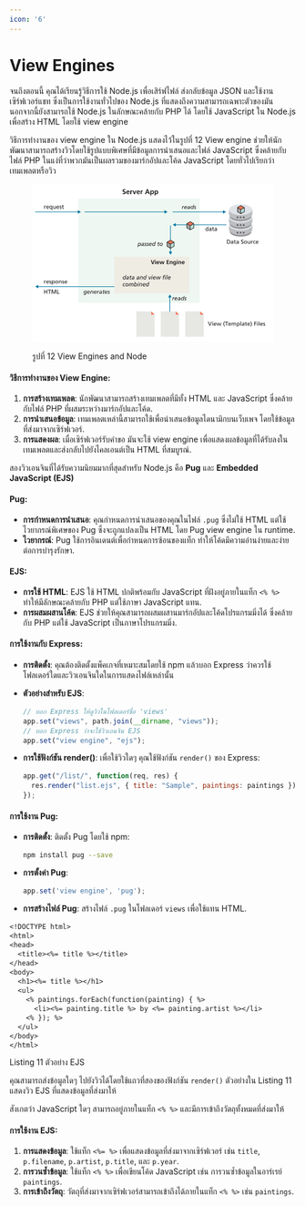 ```yaml
---
icon: '6'
---
```


# View Engines

จนถึงตอนนี้ คุณได้เรียนรู้วิธีการใช้ Node.js เพื่อเสิร์ฟไฟล์ ส่งกลับข้อมูล JSON และใช้งานเซิร์ฟเวอร์แชท ซึ่งเป็นการใช้งานทั่วไปของ Node.js ที่แสดงถึงความสามารถเฉพาะตัวของมัน นอกจากนี้ยังสามารถใช้ Node.js ในลักษณะคล้ายกับ PHP ได้ โดยใช้ JavaScript ใน Node.js เพื่อสร้าง HTML โดยใช้ view engine

วิธีการทำงานของ view engine ใน Node.js แสดงไว้ในรูปที่ 12 View engine ช่วยให้นักพัฒนาสามารถสร้างวิวโดยใช้รูปแบบพิเศษที่มีข้อมูลการนำเสนอและไฟล์ JavaScript ซึ่งคล้ายกับไฟล์ PHP ในแง่ที่ว่าพวกมันเป็นผลรวมของมาร์กอัปและโค้ด JavaScript โดยทั่วไปเรียกว่า เทมเพลตหรือวิว

<figure><img src="../.gitbook/assets/image (13).png" alt=""><figcaption><p>รูปที่ 12 View Engines and Node</p></figcaption></figure>

#### วิธีการทำงานของ View Engine:

1. **การสร้างเทมเพลต**: นักพัฒนาสามารถสร้างเทมเพลตที่มีทั้ง HTML และ JavaScript ซึ่งคล้ายกับไฟล์ PHP ที่ผสมระหว่างมาร์กอัปและโค้ด.
2. **การนำเสนอข้อมูล**: เทมเพลตเหล่านี้สามารถใช้เพื่อนำเสนอข้อมูลไดนามิกบนเว็บเพจ โดยใช้ข้อมูลที่ส่งมาจากเซิร์ฟเวอร์.
3. **การแสดงผล**: เมื่อเซิร์ฟเวอร์รับคำขอ มันจะใช้ view engine เพื่อแสดงผลข้อมูลที่ได้รับลงในเทมเพลตและส่งกลับไปยังไคลเอนต์เป็น HTML ที่สมบูรณ์.

สองวิวเอนจินที่ได้รับความนิยมมากที่สุดสำหรับ Node.js คือ **Pug** และ **Embedded JavaScript (EJS)**

#### Pug:

* **การกำหนดการนำเสนอ**: คุณกำหนดการนำเสนอของคุณในไฟล์ `.pug` ซึ่งไม่ใช้ HTML แต่ใช้ไวยากรณ์พิเศษของ Pug ซึ่งจะถูกแปลงเป็น HTML โดย Pug view engine ใน runtime.
* **ไวยากรณ์**: Pug ใช้การอินเดนต์เพื่อกำหนดการซ้อนของแท็ก ทำให้โค้ดมีความอ่านง่ายและง่ายต่อการบำรุงรักษา.

#### EJS:

* **การใช้ HTML**: EJS ใช้ HTML ปกติพร้อมกับ JavaScript ที่ฝังอยู่ภายในแท็ก `<% %>` ทำให้มีลักษณะคล้ายกับ PHP แต่ใช้ภาษา JavaScript แทน.
* **การผสมผสานโค้ด**: EJS ช่วยให้คุณสามารถผสมผสานมาร์กอัปและโค้ดโปรแกรมมิ่งได้ ซึ่งคล้ายกับ PHP แต่ใช้ JavaScript เป็นภาษาโปรแกรมมิ่ง.

#### การใช้งานกับ Express:

* **การติดตั้ง**: คุณต้องติดตั้งแพ็คเกจที่เหมาะสมโดยใช้ npm แล้วบอก Express ว่าควรใช้โฟลเดอร์ใดและวิวเอนจินใดในการแสดงไฟล์เหล่านั้น
*   **ตัวอย่างสำหรับ EJS**:

    ```javascript
    // บอก Express ให้ดูวิวในโฟลเดอร์ชื่อ 'views'
    app.set("views", path.join(__dirname, "views"));
    // บอก Express ว่าจะใช้วิวเอนจิน EJS
    app.set("view engine", "ejs");
    ```
*   **การใช้ฟังก์ชัน render()**: เพื่อใช้วิวใดๆ คุณใช้ฟังก์ชัน `render()` ของ Express:

    ```javascript
    app.get("/list/", function(req, res) {
      res.render("list.ejs", { title: "Sample", paintings: paintings });
    });
    ```

#### การใช้งาน Pug:

*   **การติดตั้ง**: ติดตั้ง Pug โดยใช้ npm:

    ```bash
    npm install pug --save
    ```
*   **การตั้งค่า Pug**:

    ```javascript
    app.set('view engine', 'pug');
    ```
* **การสร้างไฟล์ Pug**: สร้างไฟล์ `.pug` ในโฟลเดอร์ `views` เพื่อใช้แทน HTML.



```ejs
<!DOCTYPE html>
<html>
<head>
  <title><%= title %></title>
</head>
<body>
  <h1><%= title %></h1>
  <ul>
    <% paintings.forEach(function(painting) { %>
      <li><%= painting.title %> by <%= painting.artist %></li>
    <% }); %>
  </ul>
</body>
</html>
```

Listing 11 ตัวอย่าง EJS



คุณสามารถส่งข้อมูลใดๆ ไปยังวิวได้โดยใช้แถวที่สองของฟังก์ชัน `render()` ตัวอย่างใน Listing 11 แสดงวิว EJS ที่แสดงข้อมูลที่ส่งมาให้

สังเกตว่า JavaScript ใดๆ สามารถอยู่ภายในแท็ก `<% %>` และมีการเข้าถึงวัตถุทั้งหมดที่ส่งมาให้

#### การใช้งาน EJS:

1. **การแสดงข้อมูล**: ใช้แท็ก `<%= %>` เพื่อแสดงข้อมูลที่ส่งมาจากเซิร์ฟเวอร์ เช่น `title`, `p.filename`, `p.artist`, `p.title`, และ `p.year`.
2. **การวนซ้ำข้อมูล**: ใช้แท็ก `<% %>` เพื่อเขียนโค้ด JavaScript เช่น การวนซ้ำข้อมูลในอาร์เรย์ `paintings`.
3. **การเข้าถึงวัตถุ**: วัตถุที่ส่งมาจากเซิร์ฟเวอร์สามารถเข้าถึงได้ภายในแท็ก `<% %>` เช่น `paintings`.

